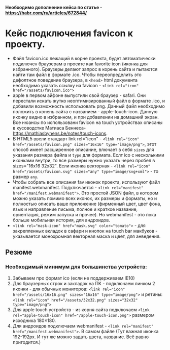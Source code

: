__Необходимо дополнение кейса по статье - https://habr.com/ru/articles/672844/__

# Кейс подключения favicon к проекту.

- Файл favicon.ico лежащий в корне проекта, будет автоматически подключен браузерам в проекте как favorite icon (иконка для избранного). Браузеры делают запрос в корень сайта и пытаются найти там файл в формате .ico. Чтобы переопределить это дефолтное поведение браузера, в `<head>` html документа необходимо указать ссылку на favicon -  `<link rel="icon" href="/assets/favicon.ico">`
- apple в первом айфоне выпустили свой браузер - safari. Они перестали искать жутко неоптимизированный файл в формате .ico, и добавили возможность использовать png. Данный файл необходимо положить в конень сайта с названием - apple-touch-icon. Данную иконку видно в избранном, и при добавлении на домашний экран. Все нюансы по использовани favicon на touch устройствах описаны в кусоводстке Матиаса Беннеса- https://mathiasbynens.be/notes/touch-icons.
- В HTML5 ввели стандарт link rel="icon" - `<link rel="icon" href="/assets/favicon.png" sizes="16x16" type="image/png">`, этот способ имеет расширенное описание, влючает в себя `sizes` для указания размера файла и `type` для формата. Еслт ico с несколькими иконками внутри, то все размеры нужно указать через пробел в sizes="16x16 32x32". Если иконка векторная - `<link rel="icon" href="/assets/favicon.svg" sizes="any" type="image/svg+xml">` - то размер `any`.
- Чтобы собрать все описания fav иконок проекта, используют файл manifest.webmanifest. Подключается - `<link rel="manifest" href="/manifest.webmanifest">`. Это простой JSON файл, в котором можно указать помимо всех иконок, их размеры и форматы, но и полностью описать ваше приложение (фирменный цвет, цвет фона, язык и направление письма, полное и краткое название, ориентация, режим запуска и прочее). Но webmanifest - это пока больше мобильная история, для андроидов. 
- `<link rel="mask-icon" href="mask.svg" color="tomato">` - для закрепленных вкладок в сафари и кнопок на touch bar макбуков - указывается монохромная векторная маска и цвет, для анведения.

## Резюме
### Необходимый минимум для большинства устройств:
1. Забываем про формат ico (если не поддерживаем IE10)
2. Для браузерных строк и закладок на ПК -  подключаем линком 2 иконки - для обычных мониторов:
`<link rel="icon" href="/assets/16x16.png" sizes="16x16" type="image/png">`
 и ретины: 
`<link rel="icon" href="/assets/32x32.png" sizes="32x32" type="image/png">`
3. Для apple touch устройств - из корня сайта подключаем `<link rel="apple-touch-icon" href="/apple-touch-icon.png">` размером исходника 180×180.
4. Для андроидов подключаем webmanifest - `<link rel="manifest" href="/manifest.webmanifest">`. В самом файле (Тут важная иконка 192-192px. И тут же можно задать цвета, название. Всё равно пригодится.)